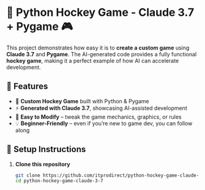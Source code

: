 # 🏒 Python Hockey Game - Claude 3.7 + Pygame 🎮  

This project demonstrates how easy it is to **create a custom game** using **Claude 3.7** and **Pygame**. The AI-generated code provides a fully functional **hockey game**, making it a perfect example of how AI can accelerate development.

## 🚀 Features  
- 🏒 **Custom Hockey Game** built with Python & Pygame  
- ⚡ **Generated with Claude 3.7**, showcasing AI-assisted development  
- 🎨 **Easy to Modify** – tweak the game mechanics, graphics, or rules  
- 💡 **Beginner-Friendly** – even if you’re new to game dev, you can follow along  

## 🔧 Setup Instructions  

1. **Clone this repository**  
   ```bash
   git clone https://github.com/itprodirect/python-hockey-game-claude-3-7.git
   cd python-hockey-game-claude-3-7

